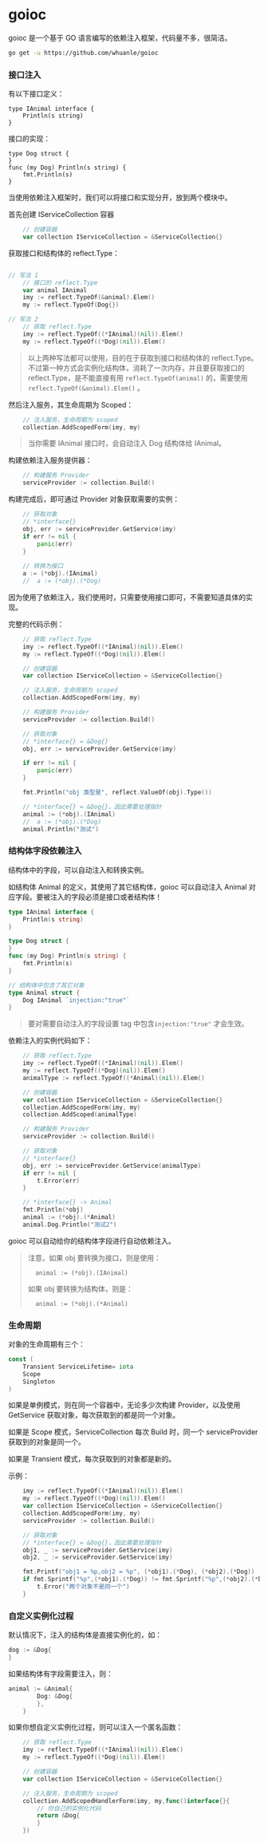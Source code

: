 # goioc

goioc 是一个基于 GO 语言编写的依赖注入框架，代码量不多，很简洁。

```bash
go get -u https://github.com/whuanle/goioc
```



### 接口注入

有以下接口定义：

```golang
type IAnimal interface {
	Println(s string)
}
```

接口的实现：

```golang
type Dog struct {
}
func (my Dog) Println(s string) {
	fmt.Println(s)
}
```



当使用依赖注入框架时，我们可以将接口和实现分开，放到两个模块中。



首先创建 IServiceCollection 容器

```go
	// 创建容器
	var collection IServiceCollection = &ServiceCollection{}
```



获取接口和结构体的 reflect.Type：

```go

// 写法 1
    // 接口的 reflect.Type
	var animal IAnimal
    imy := reflect.TypeOf(&animal).Elem()
	my := reflect.TypeOf(Dog{})

// 写法 2
	// 获取 reflect.Type
	imy := reflect.TypeOf((*IAnimal)(nil)).Elem()
	my := reflect.TypeOf((*Dog)(nil)).Elem()
```

> 以上两种写法都可以使用，目的在于获取到接口和结构体的 reflect.Type。不过第一种方式会实例化结构体，消耗了一次内存，并且要获取接口的 reflect.Type，是不能直接有用 `reflect.TypeOf(animal)` 的，需要使用 `reflect.TypeOf(&animal).Elem()` 。



然后注入服务，其生命周期为 Scoped：

```go
	// 注入服务，生命周期为 scoped
	collection.AddScopedForm(imy, my)
```

> 当你需要 IAnimal 接口时，会自动注入 Dog 结构体给 IAnimal。



构建依赖注入服务提供器：

```go
	// 构建服务 Provider
	serviceProvider := collection.Build()
```



构建完成后，即可通过 Provider 对象获取需要的实例：

```go
	// 获取对象
	// *interface{}
	obj, err := serviceProvider.GetService(imy)
	if err != nil {
		panic(err)
	}
	
	// 转换为接口
	a := (*obj).(IAnimal)
	// 	a := (*obj).(*Dog)
```

因为使用了依赖注入，我们使用时，只需要使用接口即可，不需要知道具体的实现。



完整的代码示例：

```go
	// 获取 reflect.Type
	imy := reflect.TypeOf((*IAnimal)(nil)).Elem()
	my := reflect.TypeOf((*Dog)(nil)).Elem()

	// 创建容器
	var collection IServiceCollection = &ServiceCollection{}

	// 注入服务，生命周期为 scoped
	collection.AddScopedForm(imy, my)

	// 构建服务 Provider
	serviceProvider := collection.Build()

	// 获取对象
	// *interface{} = &Dog{}
	obj, err := serviceProvider.GetService(imy)

	if err != nil {
		panic(err)
	}

	fmt.Println("obj 类型是", reflect.ValueOf(obj).Type())

	// *interface{} = &Dog{}，因此需要处理指针
	animal := (*obj).(IAnimal)
	// 	a := (*obj).(*Dog)
	animal.Println("测试")
```






### 结构体字段依赖注入

结构体中的字段，可以自动注入和转换实例。

如结构体 Animal 的定义，其使用了其它结构体，goioc 可以自动注入 Animal 对应字段。要被注入的字段必须是接口或者结构体！

```go
type IAnimal interface {
	Println(s string)
}

type Dog struct {
}
func (my Dog) Println(s string) {
	fmt.Println(s)
}

// 结构体中包含了其它对象
type Animal struct {
	Dog IAnimal `injection:"true"`
}
```

> 要对需要自动注入的字段设置 tag 中包含`injection:"true"` 才会生效。

依赖注入的实例代码如下：

```go
	// 获取 reflect.Type
	imy := reflect.TypeOf((*IAnimal)(nil)).Elem()
	my := reflect.TypeOf((*Dog)(nil)).Elem()
	animalType := reflect.TypeOf((*Animal)(nil)).Elem()

	// 创建容器
	var collection IServiceCollection = &ServiceCollection{}
	collection.AddScopedForm(imy, my)
	collection.AddScoped(animalType)

	// 构建服务 Provider
	serviceProvider := collection.Build()

	// 获取对象
	// *interface{}
	obj, err := serviceProvider.GetService(animalType)
	if err != nil {
		t.Error(err)
	}

	// *interface{} -> Animal
	fmt.Println(*obj)
	animal := (*obj).(*Animal)
	animal.Dog.Println("测试2")
```



goioc 可以自动给你的结构体字段进行自动依赖注入。

> 注意，如果 obj 要转换为接口，则是使用：
>
> ```
> 	animal := (*obj).(IAnimal)
> ```
>
> 如果 obj 要转换为结构体，则是：
>
> ```
> 	animal := (*obj).(*Animal)
> ```





### 生命周期

对象的生命周期有三个：

```go
const (
	Transient ServiceLifetime= iota
	Scope
	Singleton
)
```

如果是单例模式，则在同一个容器中，无论多少次构建 Provider，以及使用 GetService 获取对象，每次获取到的都是同一个对象。

如果是 Scope 模式，ServiceCollection 每次 Build 时，同一个 serviceProvider 获取到的对象是同一个。

如果是 Transient 模式，每次获取到的对象都是新的。

示例：

```go
	imy := reflect.TypeOf((*IAnimal)(nil)).Elem()
	my := reflect.TypeOf((*Dog)(nil)).Elem()
	var collection IServiceCollection = &ServiceCollection{}
	collection.AddScopedForm(imy, my)
	serviceProvider := collection.Build()

	// 获取对象
	// *interface{} = &Dog{}，因此需要处理指针
	obj1, _ := serviceProvider.GetService(imy)
	obj2, _ := serviceProvider.GetService(imy)

	fmt.Printf("obj1 = %p,obj2 = %p", (*obj1).(*Dog), (*obj2).(*Dog))
	if fmt.Sprintf("%p",(*obj1).(*Dog)) != fmt.Sprintf("%p",(*obj2).(*Dog)){
		t.Error("两个对象不是同一个")
	}
```





### 自定义实例化过程

默认情况下，注入的结构体是直接实例化的，如：

```go
dog := &Dog{
}
```

如果结构体有字段需要注入，则：

```go
animal := &Animal{
		Dog: &Dog{
		},
	}
```



如果你想自定义实例化过程，则可以注入一个匿名函数：

```go
	// 获取 reflect.Type
	imy := reflect.TypeOf((*IAnimal)(nil)).Elem()
	my := reflect.TypeOf((*Dog)(nil)).Elem()

	// 创建容器
	var collection IServiceCollection = &ServiceCollection{}

	// 注入服务，生命周期为 scoped
	collection.AddScopedHandlerForm(imy, my,func()interface{}{
		// 你自己的实例化代码
		return &Dog{
		}
	})
```



